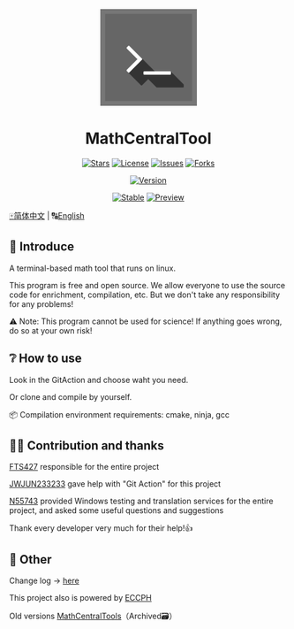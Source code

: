 <div align="center">
    <img width="175" src="/assets/MCT.png"></img>
</div>

<h1 align="center">MathCentralTool</h1>

<div align="center">

[![Stars](https://img.shields.io/github/stars/QuantumLS-Studio/MathCentralTool?logo=github&label=Stars&style=for-the-badge)](https://github.com/QuantumLS-Studio/MathCentralTool/stargazers)
[![License](https://img.shields.io/github/license/QuantumLS-Studio/MathCentralTool?logo=github&label=License&style=for-the-badge&color=ff7a35)](https://github.com/QuantumLS-Studio/MathCentralTool/blob/master/LICENSE)
[![Issues](https://img.shields.io/github/issues/QuantumLS-Studio/MathCentralTool?logo=github&lable=issues&style=for-the-badge "Issues")](https://github.com/QuantumLS-Studio/MathCentralTool/issues)
[![Forks](https://img.shields.io/github/forks/QuantumLS-Studio/MathCentralTool?logo=github&style=for-the-badge "Forks")](https://github.com/QuantumLS-Studio/MathCentralTool/forks)

[![Version](https://img.shields.io/github/v/tag/QuantumLS-Studio/MathCentralTool?label=Version&style=for-the-badge "Version")](https://github.com/QuantumLS-Studio/MathCentralTool/releases/latest)

[![Stable](https://img.shields.io/github/actions/workflow/status/QuantumLS-Studio/MathCentralTool/stable-build.yml?label=Stable&style=for-the-badge "Stable")](https://github.com/QuantumLS-Studio/MathCentralTool/actions/workflows/stable-build.yml)
[![Preview](https://img.shields.io/github/actions/workflow/status/QuantumLS-Studio/MathCentralTool/preview-build.yml?label=Preview&style=for-the-badge "Preview")](https://github.com/QuantumLS-Studio/MathCentralTool/actions/workflows/preview-build.yml)

</div>

[🀄简体中文](/README_zh.md)  |  🔠[English](/README.md)

## 📃 Introduce

A terminal-based math tool that runs on linux.

This program is free and open source. We allow everyone to use the source code for enrichment, compilation, etc. But we don't take any responsibility for any problems!

⚠ Note: This program cannot be used for science! If anything goes wrong, do so at your own risk!

## ❔ How to use

Look in the GitAction and choose waht you need.

Or clone and compile by yourself.

📦 Compilation environment requirements: cmake, ninja, gcc

## 🧑‍💻 Contribution and thanks

[FTS427](https://github.com/FTS427) responsible for the entire project

[JWJUN233233](https://github.com/JWJUN233233) gave help with "Git Action" for this project

[N55743](https://github.com/N55743) provided Windows testing and translation services for the entire project, and asked some useful questions and suggestions

Thank every developer very much for their help!👍

## 👀 Other

Change log -> [here](/change_log.md)

This project also is powered by [ECCPH](https://github.com/QuantumLS-Studio/ECCPH)

Old versions [MathCentralTools](https://github.com/FTS427/MathCentralTools)（Archived🗃️）
